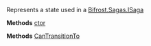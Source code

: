 Represents a state used in a [Bifrost.Sagas.ISaga](Bifrost.Sagas.ISaga)

**Methods**
[ctor](Bifrost.Sagas.State.ctor)


**Methods**
[CanTransitionTo](Bifrost.Sagas.State.CanTransitionTo)
